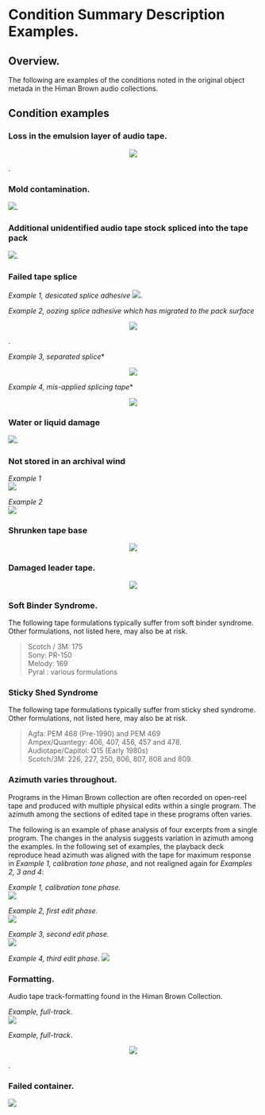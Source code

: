 # Condition Summary Description Examples. 

  
## Overview. 
The following are examples of the conditions noted in the original object metada in the Himan Brown audio collections.  

## Condition examples

### Loss in the emulsion layer of audio tape.  
<p align="center"><img src="emusion_1.jpg" /></p>. 

### Mold contamination.  
![](mold_1.jpg). 

### Additional unidentified audio tape stock spliced into the tape pack 
![](multiStock_1.jpg). 

### Failed tape splice   

*Example 1, desicated splice adhesive* 
![](splice_1a.jpg). 

*Example 2, oozing splice adhesive which has migrated to the pack surface*  
<p align="center"><img src="splice_2.jpg" /></p>. 
  
*Example 3, separated splice**  
<p align="center"><img src="splice_3.jpg" /></p>  

*Example 4, mis-applied splicing tape**  
<p align="center"><img src="splice_4.jpg" /></p>

### Water or liquid damage
![](waterdamage_1.jpg). 

### Not stored in an archival wind  

*Example 1*  
![](wind_1.jpg)  

*Example 2*  
![](wind_2.jpg)

### Shrunken tape base 
<p align="center"><img src="shrunken_1.jpg" /></p>

### Damaged leader tape. 
<p align="center"><img src="damagedLeader_1.jpg" /></p>
  
### Soft Binder Syndrome. 

The following tape formulations typically suffer from soft binder syndrome. Other formulations, not listed here, may also be at risk.

>Scotch / 3M: 175   
>Sony: PR-150   
>Melody: 169   
>Pyral : various formulations   

### Sticky Shed Syndrome
  
  
The following tape formulations typically suffer from sticky shed syndrome.  Other formulations, not listed here, may also be at risk.


>Agfa: PEM 468 \(Pre-1990\) and PEM 469      
>Ampex/Quantegy:  406, 407, 456, 457 and 478.    
>Audiotape/Capitol: Q15 \(Early 1980s\)  
>Scotch/3M: 226, 227, 250, 806, 807, 808 and 809.  
  
  ### Azimuth varies throughout.  
  
  Programs in the Himan Brown collection are often recorded on open-reel tape and produced with multiple physical edits within a single program. The azimuth among the sections of edited tape in these programs often varies.
  
  The following is an example of phase analysis of four excerpts from a single program.  The changes in the analysis suggests variation in azimuth among the examples. In the following set of examples, the playback deck reproduce head azimuth was aligned with the tape for maximum response in *Example 1, calibration tone phase*, and not realigned again for *Examples 2, 3 and 4*: 
  
*Example 1, calibration tone phase.*  
![](phase_calib.jpg)  

*Example 2, first edit phase.*  
![](phase_edit1.jpg)  

*Example 3, second edit phase.*   
![](phase_edit2.jpg)  

*Example 4, third edit phase.* 
![](phase_edit3.jpg) 
  
### Formatting. 

Audio tape track-formatting found in the Himan Brown Collection.

*Example, full-track*.  
![](format_full_a.jpg)
  
  
*Example, full-track*.  
<p align="center"><img src="format_two.jpg" /></p>.
  
    
### Failed container.  
![](failedContainer_1.jpg)

